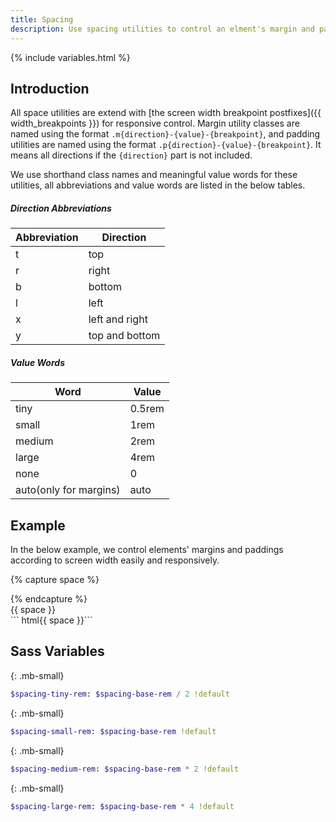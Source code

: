 ```yaml
---
title: Spacing
description: Use spacing utilities to control an elment's margin and padding responsively.
---
```



{% include variables.html %}


## Introduction
All space utilities are extend with [the screen width breakpoint postfixes]({{ width_breakpoints }}) for responsive control. Margin utility classes are named using the format `.m{direction}-{value}-{breakpoint}`, and padding utilities are named using the format `.p{direction}-{value}-{breakpoint}`. It means all directions if the `{direction}` part is not included.

We use shorthand class names and meaningful value words for these utilities, all abbreviations and value words are listed in the below tables.

##### Direction Abbreviations
<div class="table table-border mb-small">
  <table>
    <thead>
      <tr><th>Abbreviation</th><th>Direction</th></tr>
    </thead>
    <tbody>
      <tr><td>t</td><td>top</td></tr>
      <tr><td>r</td><td>right</td></tr>
      <tr><td>b</td><td>bottom</td></tr>
      <tr><td>l</td><td>left</td></tr>
      <tr><td>x</td><td>left and right</td></tr>
      <tr><td>y</td><td>top and bottom</td></tr>
    </tbody>
  </table>
</div>


##### Value Words
<div class="table table-border mb-small">
  <table>
    <thead>
      <tr><th>Word</th><th>Value</th></tr>
    </thead>
    <tbody>
      <tr><td>tiny</td><td>0.5rem</td></tr>
      <tr><td>small</td><td>1rem</td></tr>
      <tr><td>medium</td><td>2rem</td></tr>
      <tr><td>large</td><td>4rem</td></tr>
      <tr><td>none</td><td>0</td></tr>
      <tr><td>auto(only for margins)</td><td>auto</td></tr>
    </tbody>
  </table>
</div>

## Example
In the below example, we control elements' margins and paddings according to screen width easily and responsively.

{% capture space %}
<div class="p-small px-medium-m py-large-l bc-primary">
  <div class="bc-danger">
    <div class="p-large mx-small my-medium-m m-large-l bc-dark"></div>
  </div>
</div>
{% endcapture %}
<div class="example">
  {{ space }}
</div>
``` html{{ space }}```



## Sass Variables
{: .mb-small}

``` sass
$spacing-tiny-rem: $spacing-base-rem / 2 !default
```
{: .mb-small}

``` sass
$spacing-small-rem: $spacing-base-rem !default
```
{: .mb-small}

``` sass
$spacing-medium-rem: $spacing-base-rem * 2 !default
```
{: .mb-small}

``` sass
$spacing-large-rem: $spacing-base-rem * 4 !default
```